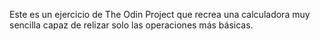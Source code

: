 Este es un ejercicio de The Odin Project que recrea una calculadora muy sencilla capaz de relizar solo las operaciones más básicas.